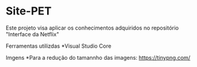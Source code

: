 # Site-PET
Este projeto visa aplicar os conhecimentos adquiridos no repositório "Interface da Netflix"

Ferramentas utilizdas
*Visual Studio Core

Imgens
*Para a redução do tamannho das imagens: https://tinypng.com/
